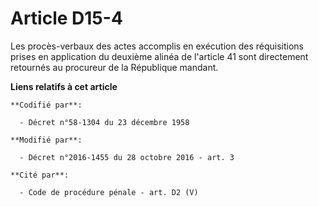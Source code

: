 # Article D15-4

Les  procès-verbaux des actes accomplis en exécution des réquisitions prises  en application du deuxième alinéa de l'article
41 sont directement  retournés au procureur de la République mandant.

**Liens relatifs à cet article**

	**Codifié par**:

	  - Décret n°58-1304 du 23 décembre 1958

	**Modifié par**:

	  - Décret n°2016-1455 du 28 octobre 2016 - art. 3

	**Cité par**:

	  - Code de procédure pénale - art. D2 (V)
